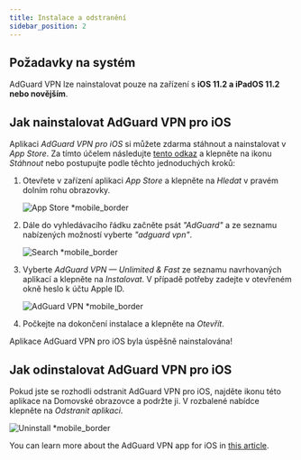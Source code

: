 ```yaml
---
title: Instalace a odstranění
sidebar_position: 2
---
```


## Požadavky na systém

AdGuard VPN lze nainstalovat pouze na zařízení s **iOS 11.2 a iPadOS 11.2 nebo novějším**.

## Jak nainstalovat AdGuard VPN pro iOS

Aplikaci *AdGuard VPN pro iOS* si můžete zdarma stáhnout a nainstalovat v *App Store*. Za tímto účelem následujte [tento odkaz](https://agrd.io/ios_vpn) a klepněte na ikonu *Stáhnout* nebo postupujte podle těchto jednoduchých kroků:

1. Otevřete v zařízení aplikaci *App Store* a klepněte na *Hledat* v pravém dolním rohu obrazovky.

    ![App Store *mobile_border](https://cdn.adguardvpn.com/content/kb/vpn/ios/app-store-en.png)

1. Dále do vyhledávacího řádku začněte psát *"AdGuard"* a ze seznamu nabízených možností vyberte *"adguard vpn"*.

    ![Search *mobile_border](https://cdn.adguardvpn.com/content/kb/vpn/ios/search-en.png)

1. Vyberte *AdGuard VPN — Unlimited & Fast* ze seznamu navrhovaných aplikací a klepněte na *Instalovat*. V případě potřeby zadejte v otevřeném okně heslo k účtu Apple ID.

    ![AdGuard VPN *mobile_border](https://cdn.adguardvpn.com/content/kb/vpn/ios/adguard-vpn-en.png)

1. Počkejte na dokončení instalace a klepněte na *Otevřít*.

Aplikace AdGuard VPN pro iOS byla úspěšně nainstalována!

## Jak odinstalovat AdGuard VPN pro iOS

Pokud jste se rozhodli odstranit AdGuard VPN pro iOS, najděte ikonu této aplikace na Domovské obrazovce a podržte ji. V rozbalené nabídce klepněte na *Odstranit aplikaci*.

![Uninstall *mobile_border](https://cdn.adguardvpn.com/public/Adguard/kb/vpn-install/deinstall-en.png)

You can learn more about the AdGuard VPN app for iOS in [this article](adguard-vpn-for-ios/overview).
